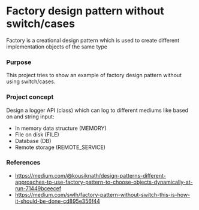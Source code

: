 ﻿# Factory design pattern without switch/cases

Factory is a creational design pattern which is used to create different implementation objects of the same type

### Purpose
This project tries to show an example of factory design pattern without using switch/cases.

### Project concept
Design a logger API (class) which can log to different mediums like based on and string input:
- In memory data structure (MEMORY)
- File on disk (FILE)
- Database (DB)
- Remote storage (REMOTE_SERVICE) 

### References
- https://medium.com/@kousiknath/design-patterns-different-approaches-to-use-factory-pattern-to-choose-objects-dynamically-at-run-71449bceecef
- https://medium.com/swlh/factory-pattern-without-switch-this-is-how-it-should-be-done-cd895e356f44
